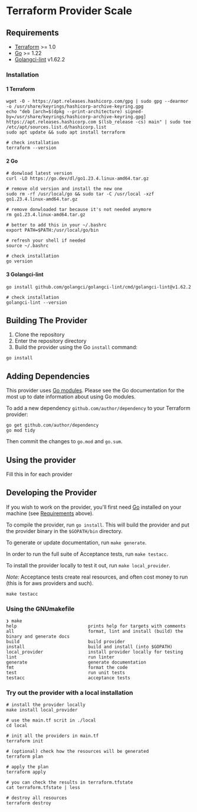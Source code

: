 # Terraform Provider Scale
## Requirements

- [Terraform](https://developer.hashicorp.com/terraform/downloads) >= 1.0
- [Go](https://golang.org/doc/install) >= 1.22
- [Golangci-lint](https://golangci-lint.run/welcome/install/#local-installation) v1.62.2

### Installation
#### 1 Terraform
```shell
wget -O - https://apt.releases.hashicorp.com/gpg | sudo gpg --dearmor -o /usr/share/keyrings/hashicorp-archive-keyring.gpg
echo "deb [arch=$(dpkg --print-architecture) signed-by=/usr/share/keyrings/hashicorp-archive-keyring.gpg] https://apt.releases.hashicorp.com $(lsb_release -cs) main" | sudo tee /etc/apt/sources.list.d/hashicorp.list
sudo apt update && sudo apt install terraform

# check installation
terraform --version
```

#### 2 Go
```shell
# donwload latest version
curl -LO https://go.dev/dl/go1.23.4.linux-amd64.tar.gz

# remove old version and install the new one
sudo rm -rf /usr/local/go && sudo tar -C /usr/local -xzf go1.23.4.linux-amd64.tar.gz

# remove donwloaded tar because it's not needed anymore
rm go1.23.4.linux-amd64.tar.gz

# better to add this in your ~/.bashrc
export PATH=$PATH:/usr/local/go/bin

# refresh your shell if needed
source ~/.bashrc

# check installation
go version
```

#### 3 Golangci-lint
```shell
go install github.com/golangci/golangci-lint/cmd/golangci-lint@v1.62.2

# check installation
golangci-lint --version
```

## Building The Provider

1. Clone the repository
1. Enter the repository directory
1. Build the provider using the Go `install` command:

```shell
go install
```

## Adding Dependencies

This provider uses [Go modules](https://github.com/golang/go/wiki/Modules).
Please see the Go documentation for the most up to date information about using Go modules.

To add a new dependency `github.com/author/dependency` to your Terraform provider:

```shell
go get github.com/author/dependency
go mod tidy
```

Then commit the changes to `go.mod` and `go.sum`.

## Using the provider

Fill this in for each provider

## Developing the Provider

If you wish to work on the provider, you'll first need [Go](http://www.golang.org) installed on your machine (see [Requirements](#requirements) above).

To compile the provider, run `go install`. This will build the provider and put the provider binary in the `$GOPATH/bin` directory.

To generate or update documentation, run `make generate`.

In order to run the full suite of Acceptance tests, run `make testacc`.

To install the provider locally to test it out, run `make local_provider`.

*Note:* Acceptance tests create real resources, and often cost money to run (this is for aws providers and such).

```shell
make testacc
```

### Using the GNUmakefile
```shell
❯ make
help                           prints help for targets with comments
all                            format, lint and install (build) the binary and generate docs 
build                          build provider
install                        build and install (into $GOPATH)
local_provider                 install provider locally for testing
lint                           run linter
generate                       generate documentation
fmt                            format the code
test                           run unit tests
testacc                        acceptance tests
```

### Try out the provider with a local installation
```shell
# install the provider locally
make install local_provider

# use the main.tf scrit in ./local
cd local

# init all the providers in main.tf
terraform init

# (optional) check how the resources will be generated
terraform plan

# apply the plan
terraform apply

# you can check the results in terraform.tfstate
cat terraform.tfstate | less

# destroy all resources
terraform destroy
```
